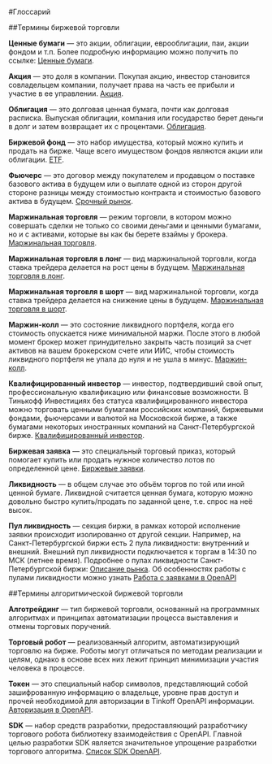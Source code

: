 #Глоссарий

##Термины биржевой торговли

**Ценные бумаги** — это акции, облигации, еврооблигации, паи, акции фондом и т.п. Более подробную информацию можно получить по ссылке: [Ценные бумаги](https://help.tinkoff.ru/invest-to/invest-to-security/).

**Акция** — это доля в компании. Покупая акцию, инвестор становится совладельцем компании, получает права на часть ее прибыли и участие в ее управлении. [Акция](https://help.tinkoff.ru/invest-to/invest-to-shares/).

**Облигация** — это долговая ценная бумага, почти как долговая расписка. Выпуская облигации, компания или государство берет деньги в долг и затем возвращает их с процентами. [Облигация](https://help.tinkoff.ru/invest-to/invest-to-bonds/).

**Биржевой фонд** — это набор имущества, который можно купить и продать на бирже. Чаще всего имуществом фондов являются акции или облигации. [ETF](https://help.tinkoff.ru/invest-to/invest-to-etfs/).

**Фьючерс** — это договор между покупателем и продавцом о поставке базового актива в будущем или о выплате одной из сторон другой стороне разницы между стоимостью контракта и стоимостью базового актива в будущем. [Срочный рынок](https://help.tinkoff.ru/forts/).

**Маржинальная торговля** — режим торговли, в котором можно совершать сделки не только со своими деньгами и ценными бумагами, но и с активами, которые вы как бы берете взаймы у брокера. [Маржинальная торговля](https://help.tinkoff.ru/margin-trade/).

**Маржинальная торговля в лонг** — вид маржинальной торговли, когда ставка трейдера делается на рост цены в будущем. [Маржинальная торговля в лонг](https://help.tinkoff.ru/margin-trade/long/what-is/).

**Маржинальная торговля в шорт** — вид маржинальной торговли, когда ставка трейдера делается на снижение цены в будущем. [Маржинальная торговля в шорт](https://help.tinkoff.ru/margin-trade/short/what-is/).

**Маржин-колл** — это состояние ликвидного портфеля, когда его стоимость опускается ниже минимальной маржи. После этого в любой момент брокер может принудительно закрыть часть позиций за счет активов на вашем брокерском счете или ИИС, чтобы стоимость ликвидного портфеля не упала до нуля и не ушла в минус. [Маржин-колл](https://help.tinkoff.ru/margin-trade/short/margin-call/).

**Квалифицированный инвестор** — инвестор, подтвердивший свой опыт, профессиональную квалификацию или финансовые возможности. В Тинькофф Инвестициях без статуса квалифицированного инвестора можно торговать ценными бумагами российских компаний, биржевыми фондами, фьючерсами и валютой на Московской бирже, а также бумагами некоторых иностранных компаний на Санкт-Петербургской бирже. [Квалифицированный инвестор](https://help.tinkoff.ru/invest-premium/invest-premium-qualification/invest-premium-preference/).

**Биржевая заявка** — это специальный торговый приказ, который помогает купить или продать нужное количество лотов по определенной цене. [Биржевые заявки](https://www.tinkoff.ru/invest/account/help/trade-on-bs/bids/#q1).

**Ликвидность** — в общем случае это объём торгов по той или иной ценной бумаге. Ликвидной считается ценная бумага, которую можно довольно быстро купить/продать по заданной цене, т.е. спрос на неё высок. 

**Пул ликвидность** — секция биржи, в рамках которой исполнение заявки происходит изолированно от другой секции. Например, на Санкт-Петербургской биржи есть 2 пула ликвидности: внутренний и внешний. Внешний пул ликвидности подключается к торгам в 14:30 по МСК (летнее время). Подробнее о пулах ликвидности Санкт-Петербургской биржи: [Описание рынка](https://spbexchange.ru/ru/stocks/inostrannye/). Об особенностях работы с пулами ликвидности можно узнать [Работа с заявками в OpenAPI](https://tinkoffcreditsystems.github.io/invest-openapi/orders/) 

##Термины алгоритмической биржевой торговли

**Алготрейдинг** — тип биржевой торговли, основанный на программных алгоритмах и принципах автоматизации процесса выставления и отмены торговых поручений.

**Торговый робот** — реализованный алгоритм, автоматизирующий торговлю на бирже. Роботы могут отличаться по методам реализации и целям, однако в основе всех них лежит принцип минимизации участия человека в процессе.

**Токен** — это специальный набор символов, представляющий собой зашифрованную информацию о владельце, уровне прав доступ и прочей необходимой для авторизации в Tinkoff OpenAPI информации. [Авторизация в OpenAPI](https://tinkoffcreditsystems.github.io/invest-openapi/auth/).

**SDK** — набор средств разработки, предоставляющий разработчику торгового робота библиотеку взаимодействия с OpenAPI. Главной целью разработки SDK является значительное упрощение разработки торгового алгоритма. [Список SDK OpenAPI](https://tinkoffcreditsystems.github.io/invest-openapi/).


